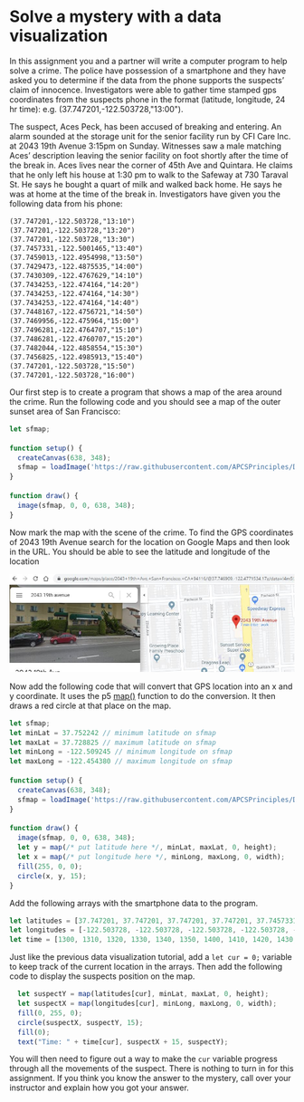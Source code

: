 Solve a mystery with a data visualization
========================================

In this assignment you and a partner will write a computer program to help solve a crime. The police have possession of a smartphone and they have asked you to determine if the data from the phone supports the suspects’ claim of innocence. Investigators were able to gather time stamped gps coordinates from the suspects phone in the format (latitude, longitude, 24 hr time): e.g. (37.747201,-122.503728,"13:00").
 
The suspect, Aces Peck, has been accused of breaking and entering. An alarm sounded at the storage unit for the senior facility run by CFI Care Inc. at 2043 19th Avenue 3:15pm on Sunday. Witnesses saw a male matching Aces’ description leaving the senior facility on foot shortly after the time of the break in. Aces lives near the corner of 45th Ave and Quintara. He claims that he only left his house at 1:30 pm to walk to the Safeway at 730 Taraval St. He says he bought a quart of milk and walked back home. He says he was at home at the time of the break in. Investigators have given you the following data from his phone:
```(37.747201,-122.503728,"13:00")   
(37.747201,-122.503728,"13:10")   
(37.747201,-122.503728,"13:20")   
(37.747201,-122.503728,"13:30")   
(37.7457331,-122.5001465,"13:40")   
(37.7459013,-122.4954998,"13:50")   
(37.7429473,-122.4875535,"14:00")   
(37.7430309,-122.4767629,"14:10")   
(37.7434253,-122.474164,"14:20")   
(37.7434253,-122.474164,"14:30")   
(37.7434253,-122.474164,"14:40")   
(37.7448167,-122.4756721,"14:50")   
(37.7469956,-122.475964,"15:00")   
(37.7496281,-122.4764707,"15:10")   
(37.7486281,-122.4760707,"15:20")   
(37.7482044,-122.4858554,"15:30")   
(37.7456825,-122.4985913,"15:40")   
(37.747201,-122.503728,"15:50")   
(37.747201,-122.503728,"16:00")
```
Our first step is to create a program that shows a map of the area around the crime. Run the following code and you should see a map of the outer sunset area of San Francisco:
```javascript
let sfmap;

function setup() {
  createCanvas(638, 348);
  sfmap = loadImage('https://raw.githubusercontent.com/APCSPrinciples/DataMystery/master/Map.PNG');
}

function draw() {
  image(sfmap, 0, 0, 638, 348);
}
```
Now mark the map with the scene of the crime.  To find the GPS coordinates of 2043 19th Avenue search for the location on Google Maps and then look in the URL. You should be able to see the latitude and longitude of the location

![](DataMystery.JPG)   

Now add the following code that will convert that GPS location into an x and y coordinate. It uses the p5 [map()](https://p5js.org/reference/#/p5/map) function to do the conversion. It then draws a red circle at that place on the map.
```javascript
let sfmap;
let minLat = 37.752242 // minimum latitude on sfmap
let maxLat = 37.728825 // maximum latitude on sfmap
let minLong = -122.509245 // minimum longitude on sfmap
let maxLong = -122.454380 // maximum longitude on sfmap

function setup() {
  createCanvas(638, 348);
  sfmap = loadImage('https://raw.githubusercontent.com/APCSPrinciples/DataMystery/master/Map.PNG');
}

function draw() {
  image(sfmap, 0, 0, 638, 348);
  let y = map(/* put latitude here */, minLat, maxLat, 0, height);
  let x = map(/* put longitude here */, minLong, maxLong, 0, width);
  fill(255, 0, 0);
  circle(x, y, 15);
}
```
Add the following arrays with the smartphone data to the program.
```javascript
let latitudes = [37.747201, 37.747201, 37.747201, 37.747201, 37.7457331, 37.7459013, 37.7429473, 37.7430309, 37.7434253, 37.7434253, 37.7434253, 37.7448167, 37.7469956, 37.7496281, 37.7486281, 37.7482044, 37.7456825, 37.747201, 37.747201];
let longitudes = [-122.503728, -122.503728, -122.503728, -122.503728, -122.5001465, -122.4954998, -122.4875535, -122.4767629, -122.474164, -122.474164, -122.474164, -122.4756721, -122.475964, -122.4764707, -122.4760707, -122.4858554, -122.4985913, -122.503728, -122.503728];
let time = [1300, 1310, 1320, 1330, 1340, 1350, 1400, 1410, 1420, 1430, 1440, 1450, 1500, 1510, 1520, 1530, 1540, 1550, 1600];
```
Just like the previous data visualization tutorial, add a `let cur = 0;` variable to keep track of the current location in the arrays. Then add the following code to display the suspects position on the map.
```javascript
  let suspectY = map(latitudes[cur], minLat, maxLat, 0, height);
  let suspectX = map(longitudes[cur], minLong, maxLong, 0, width);
  fill(0, 255, 0);
  circle(suspectX, suspectY, 15);
  fill(0);
  text("Time: " + time[cur], suspectX + 15, suspectY);
  ```
You will then need to figure out a way to make the `cur` variable progress through all the movements of the suspect. There is nothing to turn in for this assignment. If you think you know the answer to the mystery, call over your instructor and explain how you got your answer.
